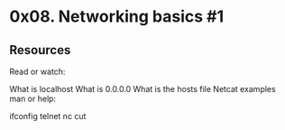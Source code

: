 # 0x08. Networking basics #1
## Resources
Read or watch:

What is localhost
What is 0.0.0.0
What is the hosts file
Netcat examples
man or help:

ifconfig
telnet
nc
cut
